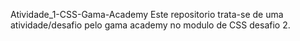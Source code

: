 Atividade_1-CSS-Gama-Academy
Este repositorio trata-se de uma atividade/desafio pelo gama academy no modulo de CSS desafio 2.
